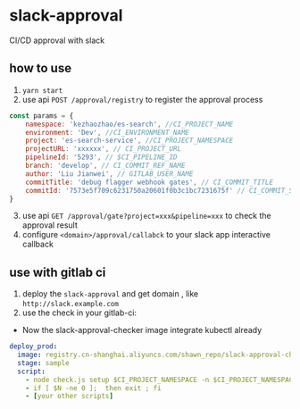 # slack-approval
CI/CD  approval with slack

## how to use  
1. `yarn start`  
2. use api `POST /approval/registry` to register the approval process  
```js
const params = {
    namespace: 'kezhaozhao/es-search', //CI_PROJECT_NAME
    environment: 'Dev', //CI_ENVIRONMENT_NAME
    project: 'es-search-service', //CI_PROJECT_NAMESPACE
    projectURL: 'xxxxxx', // CI_PROJECT_URL
    pipelineId: '5293', // $CI_PIPELINE_ID
    branch: 'develop', // CI_COMMIT_REF_NAME
    author: 'Liu Jianwei', // GITLAB_USER_NAME
    commitTitle: 'debug flagger webhook gates', // CI_COMMIT_TITLE
    commitId: '7573e5f709c6231750a20601f0b3c1bc7231675f' // CI_COMMIT_SHA
}
```
3. use api `GET /approval/gate?project=xxx&pipeline=xxx` to check the approval result  
4. configure `<domain>/approval/callabck` to your slack app interactive callback  

## use with gitlab ci  
1. deploy the `slack-approval` and get domain , like `http://slack.example.com`  
2. use the check in your gitlab-ci:  
* Now the slack-approval-checker image integrate kubectl already
```yaml
deploy_prod:
  image: registry.cn-shanghai.aliyuncs.com/shawn_repo/slack-approval-checker
  stage: sample
  script:
    - node check.js setup $CI_PROJECT_NAMESPACE -n $CI_PROJECT_NAMESPACE -e $CI_ENVIRONMENT_NAME -p $CI_PROJECT_URL -p $CI_PIPELINE_ID -b $CI_COMMIT_REF_NAME -a $GITLAB_USER_NAME -c $CI_COMMIT_TITLE -C $CI_COMMIT_SHA -s 'http://slack.example.com/approval'
    - if [ $N -ne 0 ];  then exit ; fi
    - [your other scripts]
```
